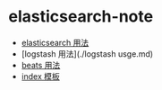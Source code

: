 # elasticsearch-note
- [elasticsearch 用法](./elasticsearch-usage.md)
- [logstash 用法](./logstash usge.md)
- [beats 用法](./beats-usage.md)
- [index 模板](./Index-templates.md)
